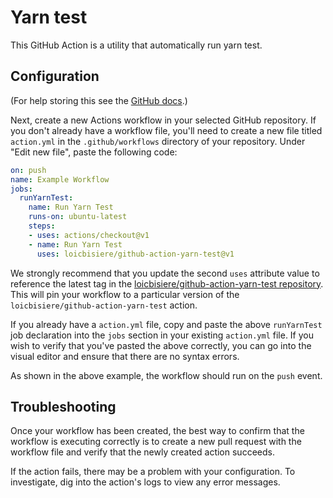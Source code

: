# Yarn test

This GitHub Action is a utility that automatically run yarn test.

## Configuration

(For help storing this see the [GitHub docs](https://help.github.com/en/articles/creating-a-github-action).)
 
Next, create a new Actions workflow in your selected GitHub repository. If you don't already have a workflow file, you'll need to create a new file titled `action.yml` in the `.github/workflows` directory of your repository.  Under "Edit new file", paste the following code:

```yaml
on: push
name: Example Workflow
jobs:
  runYarnTest:
    name: Run Yarn Test
    runs-on: ubuntu-latest
    steps:
    - uses: actions/checkout@v1
    - name: Run Yarn Test
      uses: loicbisiere/github-action-yarn-test@v1
```

We strongly recommend that you update the second `uses` attribute value to reference the latest tag in the [loicbisiere/github-action-yarn-test repository](https://github.com/loicbisiere/github-action-yarn-test). This will pin your workflow to a particular version of the `loicbisiere/github-action-yarn-test` action.

If you already have a `action.yml` file, copy and paste the above `runYarnTest` job declaration into the `jobs` section in your existing `action.yml` file. If you wish to verify that you've pasted the above correctly, you can go into the visual editor and ensure that there are no syntax errors.

As shown in the above example, the workflow should run on the `push` event.

## Troubleshooting

Once your workflow has been created, the best way to confirm that the workflow is executing correctly is to create a new pull request with the workflow file and verify that the newly created action succeeds.

If the action fails, there may be a problem with your configuration. To investigate, dig into the action's logs to view any error messages.
